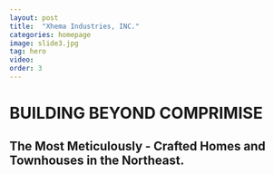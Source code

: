 ```yaml
---
layout: post
title:  "Xhema Industries, INC."
categories: homepage
image: slide3.jpg
tag: hero
video:
order: 3
---
```

# BUILDING BEYOND COMPRIMISE
## The Most Meticulously - Crafted Homes and Townhouses in the Northeast.
